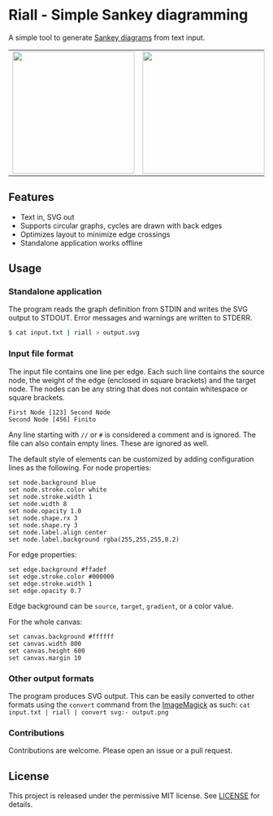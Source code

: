 # Riall - Simple Sankey diagramming

A simple tool to generate [Sankey diagrams](https://en.wikipedia.org/wiki/Sankey_diagram) from text input.

<table>
  <tr>
    <td><img width="240" src="https://github.com/erdos/riall/assets/5559823/29efb2d0-9ba9-43a9-8bcd-b75889edca8d"/></td>
    <td><img width="240" src="https://github.com/erdos/riall/assets/5559823/c7258059-ac99-4bec-a82d-24788fc1232c"/></td>
    <td><img width="240" src="https://github.com/erdos/riall/assets/5559823/81de01bc-3ff0-418f-adbf-4e21e7d4c5ec"/></td>
  </tr>
</table>

## Features

- Text in, SVG out
- Supports circular graphs, cycles are drawn with back edges
- Optimizes layout to minimize edge crossings
- Standalone application works offline

## Usage

### Standalone application

The program reads the graph definition from STDIN and writes the SVG output to STDOUT. Error messages and warnings are written to STDERR.

```bash
$ cat input.txt | riall > output.svg
```

### Input file format

The input file contains one line per edge. Each such line contains the source node, the weight of the edge (enclosed in square brackets) and the target node. The nodes can be any string that does not contain whitespace or square brackets.

```text
First Node [123] Second Node
Second Node [456] Finito
```

Any line starting with `//` or `#` is considered a comment and is ignored. The file can also contain empty lines. These are ignored as well.

The default style of elements can be customized by adding configuration lines as the following. For node properties:

```text
set node.background blue
set node.stroke.color white
set node.stroke.width 1
set node.width 8
set node.opacity 1.0
set node.shape.rx 3
set node.shape.ry 3
set node.label.align center
set node.label.background rgba(255,255,255,0.2)
```

For edge properties:

```text
set edge.background #ffadef
set edge.stroke.color #000000
set edge.stroke.width 1
set edge.opacity 0.7
```

Edge background can be `source`, `target`, `gradient`, or a color value.

For the whole canvas:

```text
set canvas.background #ffffff
set canvas.width 800
set canvas.height 600
set canvas.margin 10
```


### Other output formats

The program produces SVG output. This can be easily converted to other formats using the `convert` command from the [ImageMagick](https://imagemagick.org/) as such: `cat input.txt | riall | convert svg:- output.png`


### Contributions

Contributions are welcome. Please open an issue or a pull request.

## License

This project is released under the permissive MIT license. See [LICENSE](LICENSE) for details.

